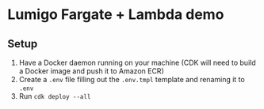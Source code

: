 # Lumigo Fargate + Lambda demo

## Setup

1. Have a Docker daemon running on your machine (CDK will need to build a Docker image and push it to Amazon ECR)
2. Create a `.env` file filling out the `.env.tmpl` template and renaming it to `.env`
3. Run `cdk deploy --all`